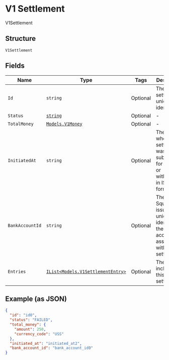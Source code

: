 
# V1 Settlement

V1Settlement

## Structure

`V1Settlement`

## Fields

| Name | Type | Tags | Description |
|  --- | --- | --- | --- |
| `Id` | `string` | Optional | The settlement's unique identifier. |
| `Status` | [`string`](../../doc/models/v1-settlement-status.md) | Optional | - |
| `TotalMoney` | [`Models.V1Money`](../../doc/models/v1-money.md) | Optional | - |
| `InitiatedAt` | `string` | Optional | The time when the settlement was submitted for deposit or withdrawal, in ISO 8601 format. |
| `BankAccountId` | `string` | Optional | The Square-issued unique identifier for the bank account associated with the settlement. |
| `Entries` | [`IList<Models.V1SettlementEntry>`](../../doc/models/v1-settlement-entry.md) | Optional | The entries included in this settlement. |

## Example (as JSON)

```json
{
  "id": "id0",
  "status": "FAILED",
  "total_money": {
    "amount": 250,
    "currency_code": "USS"
  },
  "initiated_at": "initiated_at2",
  "bank_account_id": "bank_account_id0"
}
```

